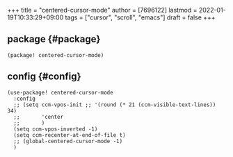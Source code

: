+++
title = "centered-cursor-mode"
author = [7696122]
lastmod = 2022-01-19T10:33:29+09:00
tags = ["cursor", "scroll", "emacs"]
draft = false
+++

## package {#package}

```elisp
(package! centered-cursor-mode)
```


## config {#config}

```elisp
(use-package! centered-cursor-mode
  :config
  ;; (setq ccm-vpos-init ;; '(round (* 21 (ccm-visible-text-lines)) 34)
  ;;       'center
  ;;       )
  (setq ccm-vpos-inverted -1)
  (setq ccm-recenter-at-end-of-file t)
  ;; (global-centered-cursor-mode -1)
  )
```
